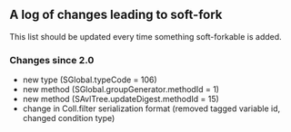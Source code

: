 
## A log of changes leading to soft-fork

This list should be updated every time something soft-forkable is added.

### Changes since 2.0

 - new type (SGlobal.typeCode = 106)
 - new method (SGlobal.groupGenerator.methodId = 1)
 - new method (SAvlTree.updateDigest.methodId = 15)
 - change in Coll.filter serialization format (removed tagged variable id, changed condition type)   